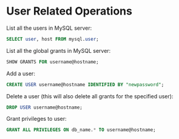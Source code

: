 # User Related Operations

List all the users in MySQL server:

  ```sql
SELECT user, host FROM mysql.user;
  ```

List all the global grants in MySQL server:

  ```sql
SHOW GRANTS FOR username@hostname;
  ```

Add a user:

  ```sql
CREATE USER username@hostname IDENTIFIED BY "newpassword";
  ```

Delete a user (this will also delete all grants for the specified user):

  ```sql
DROP USER username@hostname;
  ```

Grant privileges to user:

  ```sql
GRANT ALL PRIVILEGES ON db_name.* TO username@hostname;
  ```

